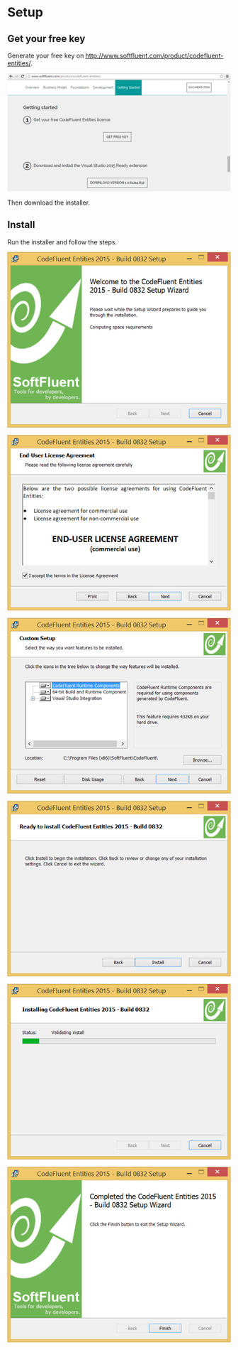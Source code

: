 # Setup

## Get your free key

Generate your free key on http://www.softfluent.com/product/codefluent-entities/.

![](img/first-setup-01.png)

Then download the installer.

## Install

Run the installer and follow the steps.

![](img/first-setup-02.png)

![](img/first-setup-03.png)

![](img/first-setup-04.png)

![](img/first-setup-05.png)

![](img/first-setup-06.png)

![](img/first-setup-07.png)